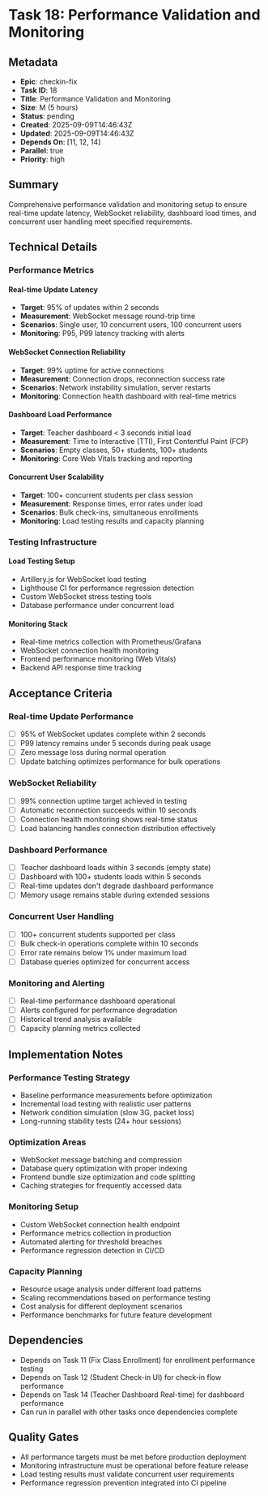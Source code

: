 # Task 18: Performance Validation and Monitoring

## Metadata
- **Epic**: checkin-fix
- **Task ID**: 18
- **Title**: Performance Validation and Monitoring
- **Size**: M (5 hours)
- **Status**: pending
- **Created**: 2025-09-09T14:46:43Z
- **Updated**: 2025-09-09T14:46:43Z
- **Depends On**: [11, 12, 14]
- **Parallel**: true
- **Priority**: high

## Summary
Comprehensive performance validation and monitoring setup to ensure real-time update latency, WebSocket reliability, dashboard load times, and concurrent user handling meet specified requirements.

## Technical Details

### Performance Metrics

#### Real-time Update Latency
- **Target**: 95% of updates within 2 seconds
- **Measurement**: WebSocket message round-trip time
- **Scenarios**: Single user, 10 concurrent users, 100 concurrent users
- **Monitoring**: P95, P99 latency tracking with alerts

#### WebSocket Connection Reliability
- **Target**: 99% uptime for active connections
- **Measurement**: Connection drops, reconnection success rate
- **Scenarios**: Network instability simulation, server restarts
- **Monitoring**: Connection health dashboard with real-time metrics

#### Dashboard Load Performance
- **Target**: Teacher dashboard < 3 seconds initial load
- **Measurement**: Time to Interactive (TTI), First Contentful Paint (FCP)
- **Scenarios**: Empty classes, 50+ students, 100+ students
- **Monitoring**: Core Web Vitals tracking and reporting

#### Concurrent User Scalability
- **Target**: 100+ concurrent students per class session
- **Measurement**: Response times, error rates under load
- **Scenarios**: Bulk check-ins, simultaneous enrollments
- **Monitoring**: Load testing results and capacity planning

### Testing Infrastructure

#### Load Testing Setup
- Artillery.js for WebSocket load testing
- Lighthouse CI for performance regression detection
- Custom WebSocket stress testing tools
- Database performance under concurrent load

#### Monitoring Stack
- Real-time metrics collection with Prometheus/Grafana
- WebSocket connection health monitoring
- Frontend performance monitoring (Web Vitals)
- Backend API response time tracking

## Acceptance Criteria

### Real-time Update Performance
- [ ] 95% of WebSocket updates complete within 2 seconds
- [ ] P99 latency remains under 5 seconds during peak usage
- [ ] Zero message loss during normal operation
- [ ] Update batching optimizes performance for bulk operations

### WebSocket Reliability
- [ ] 99% connection uptime target achieved in testing
- [ ] Automatic reconnection succeeds within 10 seconds
- [ ] Connection health monitoring shows real-time status
- [ ] Load balancing handles connection distribution effectively

### Dashboard Performance
- [ ] Teacher dashboard loads within 3 seconds (empty state)
- [ ] Dashboard with 100+ students loads within 5 seconds
- [ ] Real-time updates don't degrade dashboard performance
- [ ] Memory usage remains stable during extended sessions

### Concurrent User Handling
- [ ] 100+ concurrent students supported per class
- [ ] Bulk check-in operations complete within 10 seconds
- [ ] Error rate remains below 1% under maximum load
- [ ] Database queries optimized for concurrent access

### Monitoring and Alerting
- [ ] Real-time performance dashboard operational
- [ ] Alerts configured for performance degradation
- [ ] Historical trend analysis available
- [ ] Capacity planning metrics collected

## Implementation Notes

### Performance Testing Strategy
- Baseline performance measurements before optimization
- Incremental load testing with realistic user patterns
- Network condition simulation (slow 3G, packet loss)
- Long-running stability tests (24+ hour sessions)

### Optimization Areas
- WebSocket message batching and compression
- Database query optimization with proper indexing
- Frontend bundle size optimization and code splitting
- Caching strategies for frequently accessed data

### Monitoring Setup
- Custom WebSocket connection health endpoint
- Performance metrics collection in production
- Automated alerting for threshold breaches
- Performance regression detection in CI/CD

### Capacity Planning
- Resource usage analysis under different load patterns
- Scaling recommendations based on performance testing
- Cost analysis for different deployment scenarios
- Performance benchmarks for future feature development

## Dependencies
- Depends on Task 11 (Fix Class Enrollment) for enrollment performance testing
- Depends on Task 12 (Student Check-in UI) for check-in flow performance
- Depends on Task 14 (Teacher Dashboard Real-time) for dashboard performance
- Can run in parallel with other tasks once dependencies complete

## Quality Gates
- All performance targets must be met before production deployment
- Monitoring infrastructure must be operational before feature release
- Load testing results must validate concurrent user requirements
- Performance regression prevention integrated into CI pipeline
